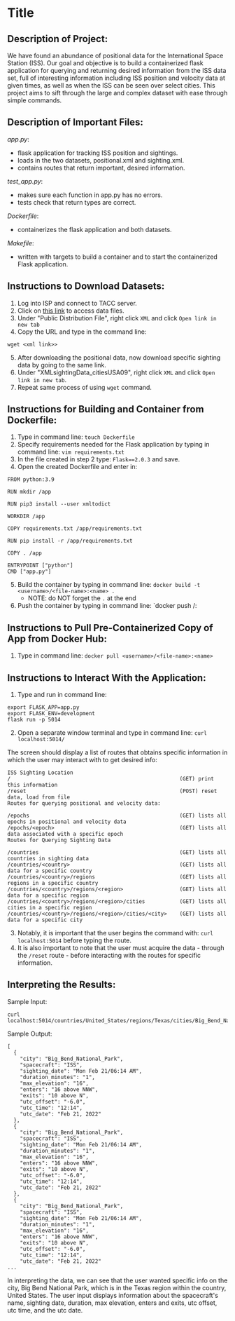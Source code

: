 # Title

## Description of Project:
We have found an abundance of positional data for the International Space Station (ISS). Our goal and objective is to build a containerized flask application for querying and returning desired information from the ISS data set, full of interesting information including ISS position and velocity data at given times, as well as when the ISS can be seen over select cities. This project aims to sift through the large and complex dataset with ease through simple commands. 

## Description of Important Files:
*app.py*:
- flask application for tracking ISS position and sightings.
- loads in the two datasets, positional.xml and sighting.xml.
- contains routes that return important, desired information.

*test_app.py*:
- makes sure each function in app.py has no errors.
- tests check that return types are correct.

*Dockerfile*:
- containerizes the flask application and both datasets.

*Makefile*:
- written with targets to build a container and to start the containerized Flask application.

## Instructions to Download Datasets:
1. Log into ISP and connect to TACC server.
2. Click on [this link](https://data.nasa.gov/Space-Science/ISS_COORDS_2022-02-13/r6u8-bhhq) to access data files.
3. Under "Public Distribution File", right click `XML` and click `Open link in new tab`
4. Copy the URL and type in the command line:
```
wget <xml link>>
```
5. After downloading the positional data, now download specific sighting data by going to the same link. 
6. Under "XMLsightingData_citiesUSA09", right click `XML` and click `Open link in new tab`.
7. Repeat same process of using `wget` command.

## Instructions for Building and Container from Dockerfile:
1. Type in command line: `touch Dockerfile`
2. Specify requirements needed for the Flask application by typing in command line: `vim requirements.txt`
3. In the file created in step 2 type: `Flask==2.0.3` and save.
4. Open the created Dockerfile and enter in:
```
FROM python:3.9

RUN mkdir /app

RUN pip3 install --user xmltodict

WORKDIR /app

COPY requirements.txt /app/requirements.txt

RUN pip install -r /app/requirements.txt

COPY . /app

ENTRYPOINT ["python"]
CMD ["app.py"] 
```
5. Build the container by typing in command line: `docker build -t <username>/<file-name>:<name> .` 
    - NOTE: do NOT forget the `.` at the end
6. Push the container by typing in command line: `docker push <username>/<file-name>:<name>

## Instructions to Pull Pre-Containerized Copy of App from Docker Hub:
1. Type in command line: `docker pull <username>/<file-name>:<name>`

## Instructions to Interact With the Application:
1. Type and run in command line:
```
export FLASK_APP=app.py
export FLASK_ENV=development
flask run -p 5014
```
2. Open a separate window terminal and type in command line: `curl localhost:5014/`

The screen should display a list of routes that obtains specific information in which the user may interact with to get desired info:
```
ISS Sighting Location
/                                                      (GET) print this information
/reset                                                 (POST) reset data, load from file
Routes for querying positional and velocity data:

/epochs                                                (GET) lists all epochs in positional and velocity data
/epochs/<epoch>                                        (GET) lists all data associated with a specific epoch
Routes for Querying Sighting Data

/countries                                             (GET) lists all countries in sighting data
/countries/<country>                                   (GET) lists all data for a specific country
/countries/<country>/regions                           (GET) lists all regions in a specific country
/countries/<country>/regions/<region>                  (GET) lists all data for a specific region
/countries/<country>/regions/<region>/cities           (GET) lists all cities in a specific region
/countries/<country>/regions/<region>/cities/<city>    (GET) lists all data for a specific city
```
3. Notably, it is important that the user begins the command with: `curl localhost:5014` before typing the route.
4. It is also important to note that the user must acquire the data - through the `/reset` route - before interacting with the routes for specific information.

## Interpreting the Results:
Sample Input:
```
curl localhost:5014/countries/United_States/regions/Texas/cities/Big_Bend_National_Park
```
Sample Output:
```
[
  {
    "city": "Big_Bend_National_Park",
    "spacecraft": "ISS",
    "sighting_date": "Mon Feb 21/06:14 AM",
    "duration_minutes": "1",
    "max_elevation": "16",
    "enters": "16 above NNW",
    "exits": "10 above N",
    "utc_offset": "-6.0",
    "utc_time": "12:14",
    "utc_date": "Feb 21, 2022"
  },
  {
    "city": "Big_Bend_National_Park",
    "spacecraft": "ISS",
    "sighting_date": "Mon Feb 21/06:14 AM",
    "duration_minutes": "1",
    "max_elevation": "16",
    "enters": "16 above NNW",
    "exits": "10 above N",
    "utc_offset": "-6.0",
    "utc_time": "12:14",
    "utc_date": "Feb 21, 2022"
  },
  {
    "city": "Big_Bend_National_Park",
    "spacecraft": "ISS",
    "sighting_date": "Mon Feb 21/06:14 AM",
    "duration_minutes": "1",
    "max_elevation": "16",
    "enters": "16 above NNW",
    "exits": "10 above N",
    "utc_offset": "-6.0",
    "utc_time": "12:14",
    "utc_date": "Feb 21, 2022"
...
```
In interpreting the data, we can see that the user wanted specific info on the city, Big Bend National Park, which is in the Texas region within the country, United States. The user input displays information about the spacecraft's name, sighting date, duration, max elevation, enters and exits, utc offset, utc time, and the utc date. 



